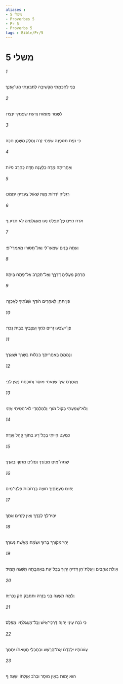 ```yaml
---
aliases : 
- משלי 5
- Proverbes 5
- Pr 5
- Proverbs 5
tags : Bible/Pr/5
---
```


# משלי 5

###### 1
בְּנִי לְחָכְמָתִי הַקְשִׁיבָה לִתְבוּנָתִי הַט־אָזְנֶךָ׃
###### 2
לִשְׁמֹר מְזִמֹּות וְדַעַת שְׂפָתֶיךָ יִנְצֹרוּ׃
###### 3
כִּי נֹפֶת תִּטֹּפְנָה שִׂפְתֵי זָרָה וְחָלָק מִשֶּׁמֶן חִכָּהּ׃
###### 4
וְאַחֲרִיתָהּ מָרָה כַלַּעֲנָה חַדָּה כְּחֶרֶב פִּיֹּות׃
###### 5
רַגְלֶיהָ יֹרְדֹות מָוֶת שְׁאֹול צְעָדֶיהָ יִתְמֹכוּ׃
###### 6
אֹרַח חַיִּים פֶּן־תְּפַלֵּס נָעוּ מַעְגְּלֹתֶיהָ לֹא תֵדָע׃ ף
###### 7
וְעַתָּה בָנִים שִׁמְעוּ־לִי וְאַל־תָּסוּרוּ מֵאִמְרֵי־פִי׃
###### 8
הַרְחֵק מֵעָלֶיהָ דַרְךֶּךָ וְאַל־תִּקְרַב אֶל־פֶּתַח בֵּיתָהּ׃
###### 9
פֶּן־תִּתֵּן לַאֲחֵרִים הֹודֶךָ וּשְׁנֹתֶיךָ לְאַכְזָרִי׃
###### 10
פֶּן־יִשְׂבְּעוּ זָרִים כֹּחֶךָ וַעֲצָבֶיךָ בְּבֵית נָכְרִי׃
###### 11
וְנָהַמְתָּ בְאַחֲרִיתֶךָ בִּכְלֹות בְּשָׂרְךָ וּשְׁאֵרֶךָ׃
###### 12
וְאָמַרְתָּ אֵיךְ שָׂנֵאתִי מוּסָר וְתֹוכַחַת נָאַץ לִבִּי׃
###### 13
וְלֹא־שָׁמַעְתִּי בְּקֹול מֹורָי וְלִמְלַמְּדַי לֹא־הִטִּיתִי אָזְנִי׃
###### 14
כִּמְעַט הָיִיתִי בְכָל־רָע בְּתֹוךְ קָהָל וְעֵדָה׃
###### 15
שְׁתֵה־מַיִם מִבֹּורֶךָ וְנֹזְלִים מִתֹּוךְ בְּאֵרֶךָ׃
###### 16
יָפוּצוּ מַעְיְנֹתֶיךָ חוּצָה בָּרְחֹבֹות פַּלְגֵי־מָיִם׃
###### 17
יִהְיוּ־לְךָ לְבַדֶּךָ וְאֵין לְזָרִים אִתָּךְ׃
###### 18
יְהִי־מְקֹורְךָ בָרוּךְ וּשְׂמַח מֵאֵשֶׁת נְעוּרֶךָ׃
###### 19
אַיֶּלֶת אֲהָבִים וְיַעֲלַת־חֵן דַּדֶּיהָ יְרַוֻּךָ בְכָל־עֵת בְּאַהֲבָתָהּ תִּשְׁגֶּה תָמִיד׃
###### 20
וְלָמָּה תִשְׁגֶּה בְנִי בְזָרָה וּתְחַבֵּק חֵק נָכְרִיָּה׃
###### 21
כִּי נֹכַח עֵינֵי יְהוָה דַּרְכֵי־אִישׁ וְכָל־מַעְגְּלֹתָיו מְפַלֵּס׃
###### 22
עַוֹונֹותָיו יִלְכְּדֻנֹו אֶת־הָרָשָׁע וּבְחַבְלֵי חַטָּאתֹו יִתָּמֵךְ׃
###### 23
הוּא יָמוּת בְּאֵין מוּסָר וּבְרֹב אִוַּלְתֹּו יִשְׁגֶּה׃ ף
